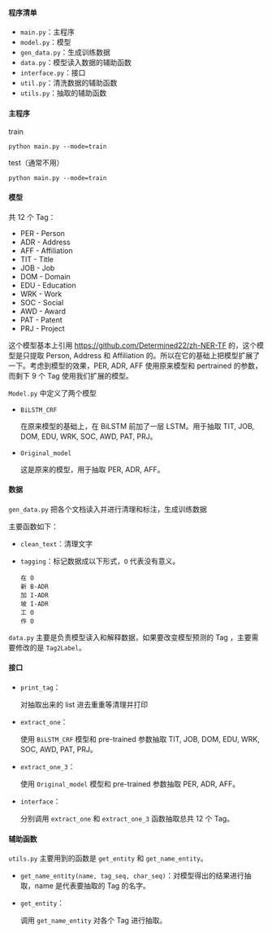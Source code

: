 #### 程序清单

- `main.py`：主程序
- `model.py`：模型
- `gen_data.py`：生成训练数据
- `data.py`：模型读入数据的辅助函数
- `interface.py`：接口
- `util.py`：清洗数据的辅助函数
- `utils.py`：抽取的辅助函数



#### 主程序

train

```
python main.py --mode=train
```

test（通常不用）

```
python main.py --mode=train
```



#### 模型

共 12 个 Tag：

- PER - Person
- ADR - Address
- AFF - Affiliation
- TIT - Title
- JOB - Job
- DOM - Domain
- EDU - Education
- WRK - Work
- SOC - Social
- AWD - Award
- PAT - Patent
- PRJ - Project

这个模型基本上引用 https://github.com/Determined22/zh-NER-TF 的，这个模型是只提取 Person, Address 和 Affiliation 的。所以在它的基础上把模型扩展了一下。考虑到模型的效果，PER, ADR, AFF 使用原来模型和 pertrained 的参数，而剩下 9 个 Tag 使用我们扩展的模型。

`Model.py` 中定义了两个模型

- `BiLSTM_CRF`

  在原来模型的基础上，在 BiLSTM 前加了一层 LSTM。用于抽取 TIT, JOB, DOM, EDU, WRK, SOC, AWD, PAT, PRJ。

- `Original_model`

  这是原来的模型，用于抽取 PER, ADR, AFF。



#### 数据

`gen_data.py` 把各个文档读入并进行清理和标注，生成训练数据

主要函数如下：

- `clean_text`：清理文字

- `tagging`：标记数据成以下形式，`O` 代表没有意义。

  ```
  在	O
  新	B-ADR
  加	I-ADR
  坡	I-ADR
  工	O
  作	O
  ```

`data.py` 主要是负责模型读入和解释数据，如果要改变模型预测的 Tag ，主要需要修改的是 `Tag2Label`。

#### 接口

- `print_tag`：

  对抽取出来的 list 进去重重等清理并打印

- `extract_one`：

  使用 `BiLSTM_CRF` 模型和 pre-trained 参数抽取 TIT, JOB, DOM, EDU, WRK, SOC, AWD, PAT, PRJ。

- `extract_one_3`：

  使用 `Original_model` 模型和 pre-trained 参数抽取 PER, ADR, AFF。

- `interface`：

  分别调用 `extract_one` 和 `extract_one_3` 函数抽取总共 12 个 Tag。



#### 辅助函数

`utils.py` 主要用到的函数是 `get_entity` 和 `get_name_entity`。

- `get_name_entity(name, tag_seq, char_seq)`：对模型得出的结果进行抽取，name 是代表要抽取的 Tag 的名字。

- `get_entity`：

  调用 `get_name_entity` 对各个 Tag 进行抽取。

